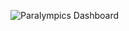 ![Paralympics Dashboard](https://github.com/user-attachments/assets/eac7164a-88e1-4a63-a117-0d5223840046)
